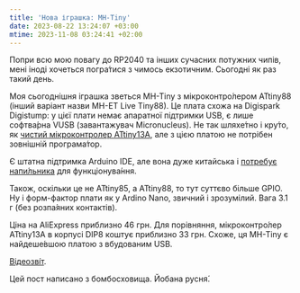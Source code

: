 ```yaml
---
title: 'Нова іграшка: MH-Tiny'
date: 2023-08-22 13:24:07 +03:00
mtime: 2023-11-08 03:24:41 +02:00
---
```


Попри всю мою повагу до <abbr>RP2040</abbr> та інших сучасних потужних чипів, мені іноді хочеться погра́тися з чимось екзотичним. Сьогодні як раз такий день.

Моя сьогоднішня іграшка зветься MH-Tiny з мікроконтро́лером ATtiny88 (інший варіант назви MH-ET Live Tiny88). Це плата схожа на Digispark Digistump: у цієї плати немає апаратної підтримки USB, є лише софтва́рна VUSB (завантажувач Micronucleus). Не так шляхе́тно і кру́то, як [чистий мікроконтролер ATtiny13A][1], але з цією платою не потрібен зовнішній програма́тор. 

Є штатна підтримка Arduino <abbr>IDE</abbr>, але вона дуже китайська і [потребує напи́льника][2] для функціонува́ння.

Також, оскільки це не ATtiny85, а ATtiny88, то тут суттєво більше <abbr>GPIO</abbr>. Ну і форм-фактор плати як у Ardino Nano, звичний і зрозумілий. Вага 3.1 г (без розпа́яних контактів).

Ціна на AliExpress приблизно 46 грн. Для порівняння, мікроконтро́лер ATtiny13A в корпусі <abbr>DIP8</abbr> коштує приблизно 33 грн. Схоже, ця MH-Tiny є найдеше́вшою платою з вбудованим USB.

[Відеозві́т][3].

Цей пост написано з бомбосховища. Йобана русня́.

[1]: /2022/12/13/attiny13.html

[2]: https://colinxu.wordpress.com/2019/11/21/resolve-flash-upload-issue-of-mh-et-live-tiny88/

[3]: https://twitter.com/fac0ff/status/1693917092448174433
